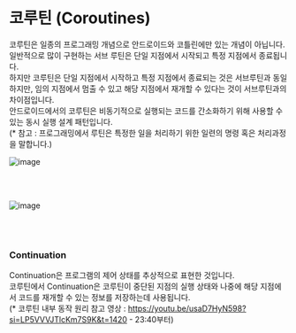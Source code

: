 # 코루틴 (Coroutines)
코루틴은 일종의 프로그래밍 개념으로 안드로이드와 코틀린에만 있는 개념이 아닙니다.<br>
일반적으로 많이 구현하는 서브 루틴은 단일 지점에서 시작되고 특정 지점에서 종료됩니다.<br>
하지만 코루틴은 단일 지점에서 시작하고 특정 지점에서 종료되는 것은 서브루틴과 동일하지만, 임의 지점에서 멈출 수 있고 해당 지점에서 재개할 수 있다는 것이 서브루틴과의 차이점입니다.<br>
안드로이드에서의 코루틴은 비동기적으로 실행되는 코드를 간소화하기 위해 사용할 수 있는 동시 실행 설계 패턴입니다.<br>
(* 참고 : 프로그래밍에서 루틴은 특정한 일을 처리하기 위한 일련의 명령 혹은 처리과정을 말합니다.)

![image](https://github.com/sdhong0609/tech-interview-study/assets/78577085/90485713-550c-4013-97e4-a806aa9168ab)

<br>
<br>

![image](https://github.com/sdhong0609/tech-interview-study/assets/78577085/ddd14c65-b6d5-4f28-80cb-225aa4ede6a5)

<br>
<br>

### Continuation
Continuation은 프로그램의 제어 상태를 추상적으로 표현한 것입니다.<br>
코루틴에서 Continuation은 코루틴이 중단된 지점의 실행 상태와 나중에 해당 지점에서 코드를 재개할 수 있는 정보를 저장하는데 사용됩니다.<br>
(* 코루틴 내부 동작 원리 참고 영상 : https://youtu.be/usaD7HyN598?si=LP5VVVJTlcKm7S9K&t=1420 - 23:40부터)
